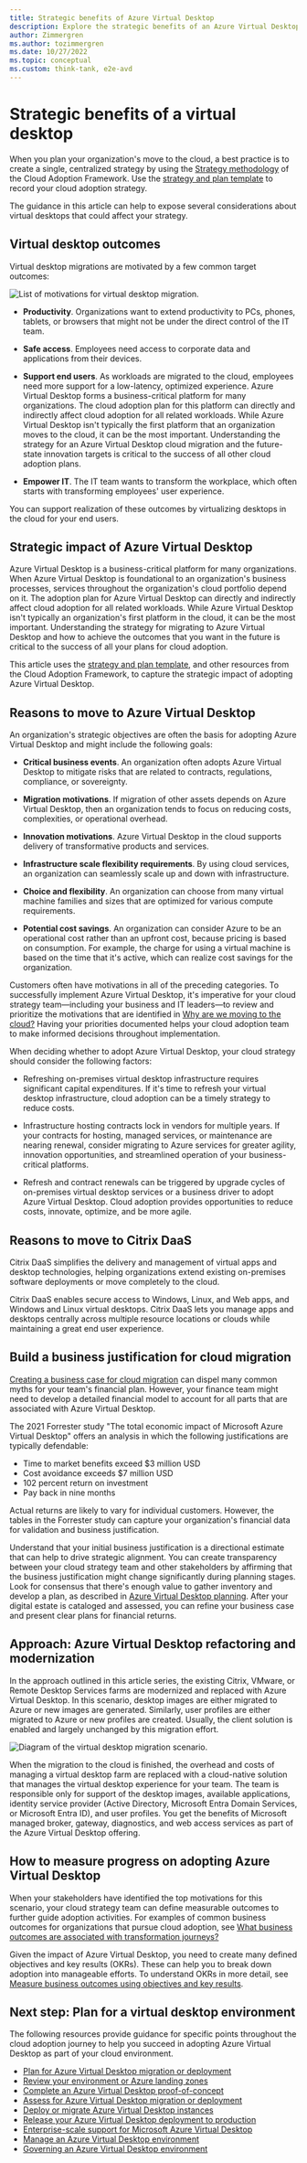 ```yaml
---
title: Strategic benefits of Azure Virtual Desktop
description: Explore the strategic benefits of an Azure Virtual Desktop environment.
author: Zimmergren
ms.author: tozimmergren
ms.date: 10/27/2022
ms.topic: conceptual
ms.custom: think-tank, e2e-avd
---
```


# Strategic benefits of a virtual desktop

When you plan your organization's move to the cloud, a best practice is to create a single, centralized strategy by using the [Strategy methodology](../../strategy/index.md) of the Cloud Adoption Framework. Use the [strategy and plan template](https://raw.githubusercontent.com/microsoft/CloudAdoptionFramework/master/plan/cloud-adoption-framework-strategy-and-plan-template.docx) to record your cloud adoption strategy.

The guidance in this article can help to expose several considerations about virtual desktops that could affect your strategy.

## Virtual desktop outcomes

Virtual desktop migrations are motivated by a few common target outcomes:

![List of motivations for virtual desktop migration.](../../_images/migrate/azure-virtual-desktop/motivations.png)

- **Productivity**. Organizations want to extend productivity to PCs, phones, tablets, or browsers that might not be under the direct control of the IT team.

- **Safe access**. Employees need access to corporate data and applications from their devices.

- **Support end users**. As workloads are migrated to the cloud, employees need more support for a low-latency, optimized experience. Azure Virtual Desktop forms a business-critical platform for many organizations. The cloud adoption plan for this platform can directly and indirectly affect cloud adoption for all related workloads. While Azure Virtual Desktop isn't typically the first platform that an organization moves to the cloud, it can be the most important. Understanding the strategy for an Azure Virtual Desktop cloud migration and the future-state innovation targets is critical to the success of all other cloud adoption plans.

- **Empower IT**. The IT team wants to transform the workplace, which often starts with transforming employees' user experience.

You can support realization of these outcomes by virtualizing desktops in the cloud for your end users.

## Strategic impact of Azure Virtual Desktop

Azure Virtual Desktop is a business-critical platform for many organizations. When Azure Virtual Desktop is foundational to an organization's business processes, services throughout the organization's cloud portfolio depend on it. The adoption plan for Azure Virtual Desktop can directly and indirectly affect cloud adoption for all related workloads. While Azure Virtual Desktop isn't typically an organization's first platform in the cloud, it can be the most important. Understanding the strategy for migrating to Azure Virtual Desktop and how to achieve the outcomes that you want in the future is critical to the success of all your plans for cloud adoption.

This article uses the [strategy and plan template](https://raw.githubusercontent.com/microsoft/CloudAdoptionFramework/master/plan/cloud-adoption-framework-strategy-and-plan-template.docx), and other resources from the Cloud Adoption Framework, to capture the strategic impact of adopting Azure Virtual Desktop.

## Reasons to move to Azure Virtual Desktop

An organization's strategic objectives are often the basis for adopting Azure Virtual Desktop and might include the following goals:

- **Critical business events**. An organization often adopts Azure Virtual Desktop to mitigate risks that are related to contracts, regulations, compliance, or sovereignty.

- **Migration motivations**. If migration of other assets depends on Azure Virtual Desktop, then an organization tends to focus on reducing costs, complexities, or operational overhead.

- **Innovation motivations**. Azure Virtual Desktop in the cloud supports delivery of transformative products and services.

- **Infrastructure scale flexibility requirements**. By using cloud services, an organization can seamlessly scale up and down with infrastructure.

- **Choice and flexibility**. An organization can choose from many virtual machine families and sizes that are optimized for various compute requirements.

- **Potential cost savings**. An organization can consider Azure to be an operational cost rather than an upfront cost, because pricing is based on consumption. For example, the charge for using a virtual machine is based on the time that it's active, which can realize cost savings for the organization.

Customers often have motivations in all of the preceding categories. To successfully implement Azure Virtual Desktop, it's imperative for your cloud strategy team—including your business and IT leaders—to review and prioritize the motivations that are identified in [Why are we moving to the cloud?](../../strategy/motivations.md) Having your priorities documented helps your cloud adoption team to make informed decisions throughout implementation.

When deciding whether to adopt Azure Virtual Desktop, your cloud strategy should consider the following factors:

- Refreshing on-premises virtual desktop infrastructure requires significant capital expenditures. If it's time to refresh your virtual desktop infrastructure, cloud adoption can be a timely strategy to reduce costs.

- Infrastructure hosting contracts lock in vendors for multiple years. If your contracts for hosting, managed services, or maintenance are nearing renewal, consider migrating to Azure services for greater agility, innovation opportunities, and streamlined operation of your business-critical platforms.

- Refresh and contract renewals can be triggered by upgrade cycles of on-premises virtual desktop services or a business driver to adopt Azure Virtual Desktop. Cloud adoption provides opportunities to reduce costs, innovate, optimize, and be more agile.

## Reasons to move to Citrix DaaS

Citrix DaaS simplifies the delivery and management of virtual apps and desktop technologies, helping organizations extend existing on-premises software deployments or move completely to the cloud.

Citrix DaaS enables secure access to Windows, Linux, and Web apps, and Windows and Linux virtual desktops. Citrix DaaS lets you manage apps and desktops centrally across multiple resource locations or clouds while maintaining a great end user experience.

## Build a business justification for cloud migration

[Creating a business case for cloud migration](../../strategy/cloud-migration-business-case.md) can dispel many common myths for your team's financial plan. However, your finance team might need to develop a detailed financial model to account for all parts that are associated with Azure Virtual Desktop.

The 2021 Forrester study "The total economic impact of Microsoft Azure Virtual Desktop" offers an analysis in which the following justifications are typically defendable:

- Time to market benefits exceed $3 million USD
- Cost avoidance exceeds $7 million USD
- 102 percent return on investment
- Pay back in nine months

Actual returns are likely to vary for individual customers. However, the tables in the Forrester study can capture your organization's financial data for validation and business justification.

Understand that your initial business justification is a directional estimate that can help to drive strategic alignment. You can create transparency between your cloud strategy team and other stakeholders by affirming that the business justification might change significantly during planning stages. Look for consensus that there's enough value to gather inventory and develop a plan, as described in [Azure Virtual Desktop planning](./plan.md). After your digital estate is cataloged and assessed, you can refine your business case and present clear plans for financial returns.

## Approach: Azure Virtual Desktop refactoring and modernization

In the approach outlined in this article series, the existing Citrix, VMware, or Remote Desktop Services farms are modernized and replaced with Azure Virtual Desktop. In this scenario, desktop images are either migrated to Azure or new images are generated. Similarly, user profiles are either migrated to Azure or new profiles are created. Usually, the client solution is enabled and largely unchanged by this migration effort.

![Diagram of the virtual desktop migration scenario.](../../_images/migrate/azure-virtual-desktop/scenario-solution.png)

When the migration to the cloud is finished, the overhead and costs of managing a virtual desktop farm are replaced with a cloud-native solution that manages the virtual desktop experience for your team. The team is responsible only for support of the desktop images, available applications, identity service provider (Active Directory, Microsoft Entra Domain Services, or Microsoft Entra ID), and user profiles. You get the benefits of Microsoft managed broker, gateway, diagnostics, and web access services as part of the Azure Virtual Desktop offering.

## How to measure progress on adopting Azure Virtual Desktop

When your stakeholders have identified the top motivations for this scenario, your cloud strategy team can define measurable outcomes to further guide adoption activities. For examples of common business outcomes for organizations that pursue cloud adoption, see [What business outcomes are associated with transformation journeys?](../../strategy/business-outcomes/index.md)

Given the impact of Azure Virtual Desktop, you need to create many defined objectives and key results (OKRs). These can help you to break down adoption into manageable efforts. To understand OKRs in more detail, see [Measure business outcomes using objectives and key results](../../strategy/business-outcomes/okr.md).

## Next step: Plan for a virtual desktop environment

The following resources provide guidance for specific points throughout the cloud adoption journey to help you succeed in adopting Azure Virtual Desktop as part of your cloud environment.

- [Plan for Azure Virtual Desktop migration or deployment](./plan.md)
- [Review your environment or Azure landing zones](./ready.md)
- [Complete an Azure Virtual Desktop proof-of-concept](./proof-of-concept.md)
- [Assess for Azure Virtual Desktop migration or deployment](./migrate-assess.md)
- [Deploy or migrate Azure Virtual Desktop instances](./migrate-deploy.md)
- [Release your Azure Virtual Desktop deployment to production](./migrate-release.md)
- [Enterprise-scale support for Microsoft Azure Virtual Desktop](./enterprise-scale-landing-zone.md)
- [Manage an Azure Virtual Desktop environment](./manage.md)
- [Governing an Azure Virtual Desktop environment](./govern.md)
